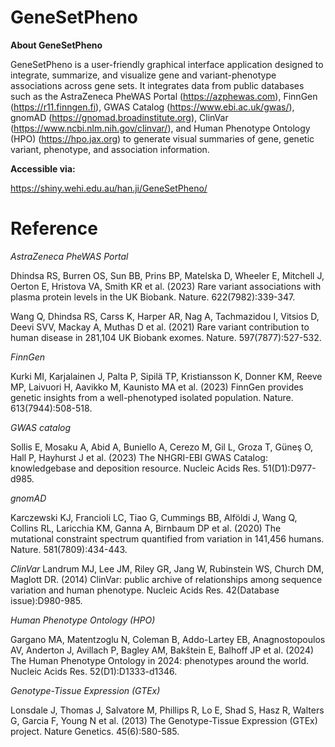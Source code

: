 # GeneSetPheno

**About GeneSetPheno** 

GeneSetPheno is a user-friendly graphical interface application designed to integrate, summarize, and visualize gene and variant-phenotype associations across gene sets. It integrates data from public databases such as the AstraZeneca PheWAS Portal (https://azphewas.com), FinnGen (https://r11.finngen.fi), GWAS Catalog (https://www.ebi.ac.uk/gwas/), gnomAD (https://gnomad.broadinstitute.org), ClinVar (https://www.ncbi.nlm.nih.gov/clinvar/), and Human Phenotype Ontology (HPO) (https://hpo.jax.org) to generate visual summaries of gene, genetic variant, phenotype, and association information.

**Accessible via:**

https://shiny.wehi.edu.au/han.ji/GeneSetPheno/


# Reference

*AstraZeneca PheWAS Portal*

Dhindsa RS, Burren OS, Sun BB, Prins BP, Matelska D, Wheeler E, Mitchell J, Oerton E, Hristova VA, Smith KR et al. (2023) Rare variant associations with plasma protein levels in the UK Biobank. Nature. 622(7982):339-347.

Wang Q, Dhindsa RS, Carss K, Harper AR, Nag A, Tachmazidou I, Vitsios D, Deevi SVV, Mackay A, Muthas D et al. (2021) Rare variant contribution to human disease in 281,104 UK Biobank exomes. Nature. 597(7877):527-532.

*FinnGen*

Kurki MI, Karjalainen J, Palta P, Sipilä TP, Kristiansson K, Donner KM, Reeve MP, Laivuori H, Aavikko M, Kaunisto MA et al. (2023) FinnGen provides genetic insights from a well-phenotyped isolated population. Nature. 613(7944):508-518.

*GWAS catalog*

Sollis E, Mosaku A, Abid A, Buniello A, Cerezo M, Gil L, Groza T, Güneş O, Hall P, Hayhurst J et al. (2023) The NHGRI-EBI GWAS Catalog: knowledgebase and deposition resource. Nucleic Acids Res. 51(D1):D977-d985.

*gnomAD*

Karczewski KJ, Francioli LC, Tiao G, Cummings BB, Alföldi J, Wang Q, Collins RL, Laricchia KM, Ganna A, Birnbaum DP et al. (2020) The mutational constraint spectrum quantified from variation in 141,456 humans. Nature. 581(7809):434-443.

*ClinVar*
Landrum MJ, Lee JM, Riley GR, Jang W, Rubinstein WS, Church DM, Maglott DR. (2014) ClinVar: public archive of relationships among sequence variation and human phenotype. Nucleic Acids Res. 42(Database issue):D980-985.

*Human Phenotype Ontology (HPO)*

Gargano MA, Matentzoglu N, Coleman B, Addo-Lartey EB, Anagnostopoulos AV, Anderton J, Avillach P, Bagley AM, Bakštein E, Balhoff JP et al. (2024) The Human Phenotype Ontology in 2024: phenotypes around the world. Nucleic Acids Res. 52(D1):D1333-d1346.

*Genotype-Tissue Expression (GTEx)*

Lonsdale J, Thomas J, Salvatore M, Phillips R, Lo E, Shad S, Hasz R, Walters G, Garcia F, Young N et al. (2013) The Genotype-Tissue Expression (GTEx) project. Nature Genetics. 45(6):580-585.


